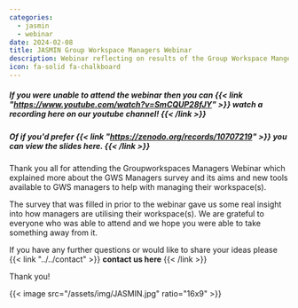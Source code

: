 ```yaml
---
categories:
  - jasmin
  - webinar
date: 2024-02-08
title: JASMIN Group Workspace Managers Webinar
description: Webinar reflecting on results of the Group Workspace Mangers survey which aimed to examine how GWS Managers are utilising their Workspaces
icon: fa-solid fa-chalkboard
---
```


##### If you were unable to attend the webinar then you can {{< link "https://www.youtube.com/watch?v=SmCQUP28fJY" >}} watch a recording here on our youtube channel! {{< /link >}}

##### Of if you'd prefer {{< link "https://zenodo.org/records/10707219" >}} you can view the slides here. {{< /link >}}

Thank you all for attending the Groupworkspaces Managers Webinar which explained more about the GWS Managers survey and its aims and new tools available to GWS managers to help with managing their workspace(s).

The survey that was filled in prior to the webinar gave us some real insight into how managers are utilising their workspace(s).
We are grateful to everyone who was able to attend and we hope you were able to take something away from it.

If you have any further questions or would like to share your ideas please {{< link "../../contact" >}} **contact us here** {{< /link >}}

Thank you!

{{< image src="/assets/img/JASMIN.jpg" ratio="16x9" >}}
